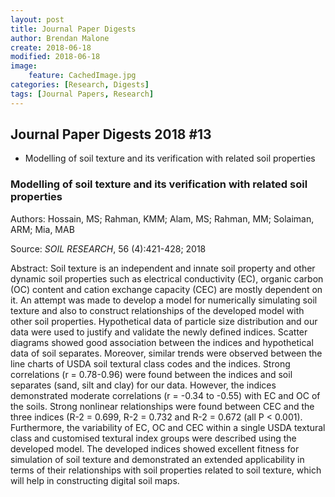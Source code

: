 ```yaml
---
layout: post
title: Journal Paper Digests
author: Brendan Malone
create: 2018-06-18
modified: 2018-06-18
image:
    feature: CachedImage.jpg
categories: [Research, Digests]
tags: [Journal Papers, Research]
---
```


## Journal Paper Digests 2018 #13

* Modelling of soil texture and its verification with related soil properties










<!--more-->

### Modelling of soil texture and its verification with related soil properties

Authors:
Hossain, MS; Rahman, KMM; Alam, MS; Rahman, MM; Solaiman, ARM; Mia, MAB

Source:
*SOIL RESEARCH*, 56 (4):421-428; 2018 

Abstract:
Soil texture is an independent and innate soil property and other
dynamic soil properties such as electrical conductivity (EC), organic
carbon (OC) content and cation exchange capacity (CEC) are mostly
dependent on it. An attempt was made to develop a model for numerically
simulating soil texture and also to construct relationships of the
developed model with other soil properties. Hypothetical data of
particle size distribution and our data were used to justify and
validate the newly defined indices. Scatter diagrams showed good
association between the indices and hypothetical data of soil separates.
Moreover, similar trends were observed between the line charts of USDA
soil textural class codes and the indices. Strong correlations (r =
0.78-0.96) were found between the indices and soil separates (sand, silt
and clay) for our data. However, the indices demonstrated moderate
correlations (r = -0.34 to -0.55) with EC and OC of the soils. Strong
nonlinear relationships were found between CEC and the three indices
(R-2 = 0.699, R-2 = 0.732 and R-2 = 0.672 (all P < 0.001). Furthermore,
the variability of EC, OC and CEC within a single USDA textural class
and customised textural index groups were described using the developed
model. The developed indices showed excellent fitness for simulation of
soil texture and demonstrated an extended applicability in terms of
their relationships with soil properties related to soil texture, which
will help in constructing digital soil maps.
